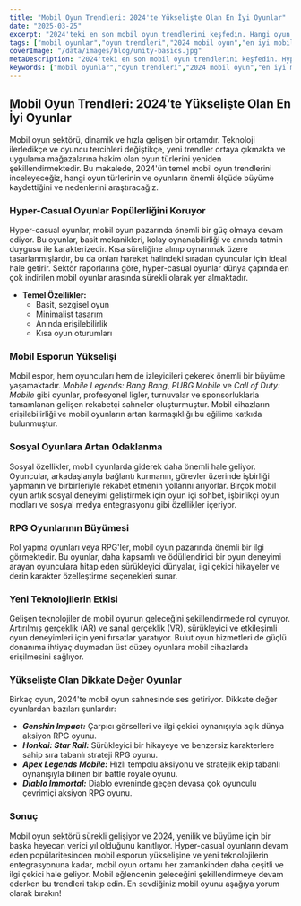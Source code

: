 ```yaml
---
title: "Mobil Oyun Trendleri: 2024'te Yükselişte Olan En İyi Oyunlar"
date: "2025-03-25"
excerpt: "2024'teki en son mobil oyun trendlerini keşfedin. Hangi oyun türlerinin ve oyunların popülerlik kazandığını ve mobil eğlencenin geleceğini nasıl şekillendirdiğini öğrenin."
tags: ["mobil oyunlar","oyun trendleri","2024 mobil oyun","en iyi mobil oyunlar","oyun türleri"]
coverImage: "/data/images/blog/unity-basics.jpg"
metaDescription: "2024'teki en son mobil oyun trendlerini keşfedin. Hyper-casual oyunların, mobil esporun, sosyal oyunların ve RPG'lerin artan popülaritesi hakkında bilgi edinin. En iyi mobil oyunları keşfedin."
keywords: ["mobil oyunlar","oyun trendleri","2024 mobil oyun","en iyi mobil oyunlar","hyper-casual oyunlar","mobil espor","RPG oyunları","sosyal oyunlar"]
---
```


## Mobil Oyun Trendleri: 2024'te Yükselişte Olan En İyi Oyunlar

Mobil oyun sektörü, dinamik ve hızla gelişen bir ortamdır. Teknoloji ilerledikçe ve oyuncu tercihleri değiştikçe, yeni trendler ortaya çıkmakta ve uygulama mağazalarına hakim olan oyun türlerini yeniden şekillendirmektedir. Bu makalede, 2024'ün temel mobil oyun trendlerini inceleyeceğiz, hangi oyun türlerinin ve oyunların önemli ölçüde büyüme kaydettiğini ve nedenlerini araştıracağız.

### Hyper-Casual Oyunlar Popülerliğini Koruyor

Hyper-casual oyunlar, mobil oyun pazarında önemli bir güç olmaya devam ediyor. Bu oyunlar, basit mekanikleri, kolay oynanabilirliği ve anında tatmin duygusu ile karakterizedir. Kısa süreliğine alınıp oynanmak üzere tasarlanmışlardır, bu da onları hareket halindeki sıradan oyuncular için ideal hale getirir. Sektör raporlarına göre, hyper-casual oyunlar dünya çapında en çok indirilen mobil oyunlar arasında sürekli olarak yer almaktadır.

*   **Temel Özellikler:**
    *   Basit, sezgisel oyun
    *   Minimalist tasarım
    *   Anında erişilebilirlik
    *   Kısa oyun oturumları

### Mobil Esporun Yükselişi

Mobil espor, hem oyuncuları hem de izleyicileri çekerek önemli bir büyüme yaşamaktadır. *Mobile Legends: Bang Bang*, *PUBG Mobile* ve *Call of Duty: Mobile* gibi oyunlar, profesyonel ligler, turnuvalar ve sponsorluklarla tamamlanan gelişen rekabetçi sahneler oluşturmuştur. Mobil cihazların erişilebilirliği ve mobil oyunların artan karmaşıklığı bu eğilime katkıda bulunmuştur.

### Sosyal Oyunlara Artan Odaklanma

Sosyal özellikler, mobil oyunlarda giderek daha önemli hale geliyor. Oyuncular, arkadaşlarıyla bağlantı kurmanın, görevler üzerinde işbirliği yapmanın ve birbirleriyle rekabet etmenin yollarını arıyorlar. Birçok mobil oyun artık sosyal deneyimi geliştirmek için oyun içi sohbet, işbirlikçi oyun modları ve sosyal medya entegrasyonu gibi özellikler içeriyor.

### RPG Oyunlarının Büyümesi

Rol yapma oyunları veya RPG'ler, mobil oyun pazarında önemli bir ilgi görmektedir. Bu oyunlar, daha kapsamlı ve ödüllendirici bir oyun deneyimi arayan oyunculara hitap eden sürükleyici dünyalar, ilgi çekici hikayeler ve derin karakter özelleştirme seçenekleri sunar.

### Yeni Teknolojilerin Etkisi

Gelişen teknolojiler de mobil oyunun geleceğini şekillendirmede rol oynuyor. Artırılmış gerçeklik (AR) ve sanal gerçeklik (VR), sürükleyici ve etkileşimli oyun deneyimleri için yeni fırsatlar yaratıyor. Bulut oyun hizmetleri de güçlü donanıma ihtiyaç duymadan üst düzey oyunlara mobil cihazlarda erişilmesini sağlıyor.

### Yükselişte Olan Dikkate Değer Oyunlar

Birkaç oyun, 2024'te mobil oyun sahnesinde ses getiriyor. Dikkate değer oyunlardan bazıları şunlardır:

*   ***Genshin Impact:*** Çarpıcı görselleri ve ilgi çekici oynanışıyla açık dünya aksiyon RPG oyunu.
*   ***Honkai: Star Rail:*** Sürükleyici bir hikayeye ve benzersiz karakterlere sahip sıra tabanlı strateji RPG oyunu.
*   ***Apex Legends Mobile:*** Hızlı tempolu aksiyonu ve stratejik ekip tabanlı oynanışıyla bilinen bir battle royale oyunu.
*   ***Diablo Immortal:*** Diablo evreninde geçen devasa çok oyunculu çevrimiçi aksiyon RPG oyunu.

### Sonuç

Mobil oyun sektörü sürekli gelişiyor ve 2024, yenilik ve büyüme için bir başka heyecan verici yıl olduğunu kanıtlıyor. Hyper-casual oyunların devam eden popülaritesinden mobil esporun yükselişine ve yeni teknolojilerin entegrasyonuna kadar, mobil oyun ortamı her zamankinden daha çeşitli ve ilgi çekici hale geliyor. Mobil eğlencenin geleceğini şekillendirmeye devam ederken bu trendleri takip edin. En sevdiğiniz mobil oyunu aşağıya yorum olarak bırakın!
    